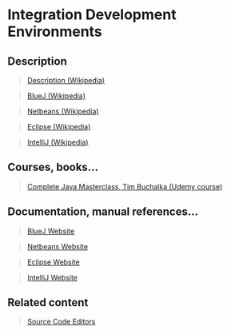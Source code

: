 # Integration Development Environments

## Description

>[Description (Wikipedia)](https://en.wikipedia.org/wiki/Integrated_development_environment)

>[BlueJ (Wikipedia)](https://en.wikipedia.org/wiki/BlueJ)

>[Netbeans (Wikipedia)](https://en.wikipedia.org/wiki/NetBeans)

>[Eclipse (Wikipedia)](https://en.wikipedia.org/wiki/Eclipse_(software))

>[IntelliJ (Wikipedia)](https://en.wikipedia.org/wiki/IntelliJ_IDEA)

## Courses, books...

>[Complete Java Masterclass, Tim Buchalka (Udemy course)](../complete-java-masterclass/cjm.md)

## Documentation, manual references...

>[BlueJ Website](https://bluej.org/)

>[Netbeans Website](https://netbeans.org/)

>[Eclipse Website](https://eclipse.org/ide/)

>[IntelliJ Website](https://www.jetbrains.com/idea/)

## Related content

>[Source Code Editors](subjects/source-code-editors.md)
